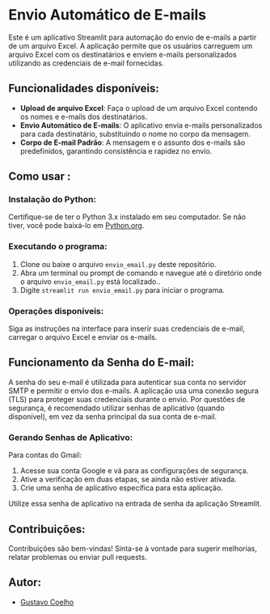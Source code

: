 # Envio Automático de E-mails

Este é um aplicativo Streamlit para automação do envio de e-mails a partir de um arquivo Excel. A aplicação permite que os usuários carreguem um arquivo Excel com os destinatários e enviem e-mails personalizados utilizando as credenciais de e-mail fornecidas.

## Funcionalidades disponíveis:

- **Upload de arquivo Excel**: Faça o upload de um arquivo Excel contendo os nomes e e-mails dos destinatários.
- **Envio Automático de E-mails**: O aplicativo envia e-mails personalizados para cada destinatário, substituindo o nome no corpo da mensagem.
- **Corpo de E-mail Padrão**: A mensagem e o assunto dos e-mails são predefinidos, garantindo consistência e rapidez no envio.

## Como usar :

### Instalação do Python:

Certifique-se de ter o Python 3.x instalado em seu computador. Se não tiver, você pode baixá-lo em [Python.org](https://www.python.org/).

### Executando o programa:

1. Clone ou baixe o arquivo `envio_email.py` deste repositório.
2. Abra um terminal ou prompt de comando e navegue até o diretório onde o arquivo `envio_email.py` está localizado..
3. Digite `streamlit run envio_email.py` para iniciar o programa.

### Operações disponíveis:

Siga as instruções na interface para inserir suas credenciais de e-mail, carregar o arquivo Excel e enviar os e-mails.

## Funcionamento da Senha do E-mail:

A senha do seu e-mail é utilizada para autenticar sua conta no servidor SMTP e permitir o envio dos e-mails. A aplicação usa uma conexão segura (TLS) para proteger suas credenciais durante o envio. Por questões de segurança, é recomendado utilizar senhas de aplicativo (quando disponível), em vez da senha principal da sua conta de e-mail.

### Gerando Senhas de Aplicativo:

Para contas do Gmail:

1. Acesse sua conta Google e vá para as configurações de segurança.
2. Ative a verificação em duas etapas, se ainda não estiver ativada.
3. Crie uma senha de aplicativo específica para esta aplicação.

Utilize essa senha de aplicativo na entrada de senha da aplicação Streamlit.

## Contribuições:

Contribuições são bem-vindas! Sinta-se à vontade para sugerir melhorias, relatar problemas ou enviar pull requests.

## Autor:

- [Gustavo Coelho](https://github.com/Gustavo-gcr)
